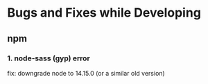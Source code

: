 # Bugs and Fixes while Developing
## npm
### 1. node-sass (gyp) error
fix: downgrade node to 14.15.0 (or a similar old version)